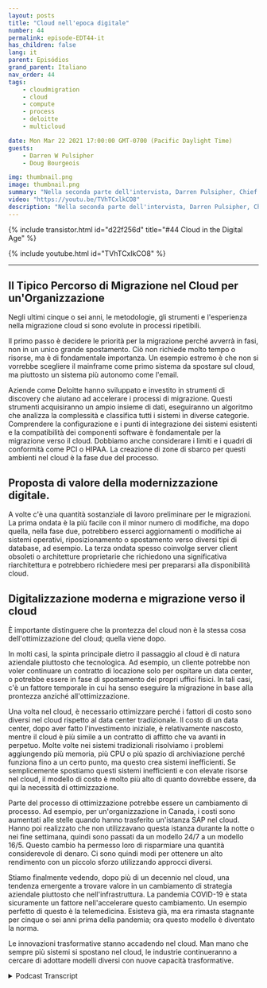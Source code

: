 ```yaml
---
layout: posts
title: "Cloud nell'epoca digitale"
number: 44
permalink: episode-EDT44-it
has_children: false
lang: it
parent: Episódios
grand_parent: Italiano
nav_order: 44
tags:
    - cloudmigration
    - cloud
    - compute
    - process
    - deloitte
    - multicloud

date: Mon Mar 22 2021 17:00:00 GMT-0700 (Pacific Daylight Time)
guests:
    - Darren W Pulsipher
    - Doug Bourgeois

img: thumbnail.png
image: thumbnail.png
summary: "Nella seconda parte dell'intervista, Darren Pulsipher, Chief Solution Architect, Intel, e Doug Bourgeois, Managing Director, GPS Cloud Strategy Leader, Deloitte, continuano la loro discussione sulla migrazione verso il cloud."
video: "https://youtu.be/TVhTCxlkCO8"
description: "Nella seconda parte dell'intervista, Darren Pulsipher, Chief Solution Architect, Intel, e Doug Bourgeois, Managing Director, GPS Cloud Strategy Leader, Deloitte, continuano la loro discussione sulla migrazione verso il cloud."
---
```


<div>
{% include transistor.html id="d22f256d" title="#44 Cloud in the Digital Age" %}

{% include youtube.html id="TVhTCxlkCO8" %}
</div>

---

## Il Tipico Percorso di Migrazione nel Cloud per un'Organizzazione

Negli ultimi cinque o sei anni, le metodologie, gli strumenti e l'esperienza nella migrazione cloud si sono evolute in processi ripetibili.

Il primo passo è decidere le priorità per la migrazione perché avverrà in fasi, non in un unico grande spostamento. Ciò non richiede molto tempo o risorse, ma è di fondamentale importanza. Un esempio estremo è che non si vorrebbe scegliere il mainframe come primo sistema da spostare sul cloud, ma piuttosto un sistema più autonomo come l'email.

Aziende come Deloitte hanno sviluppato e investito in strumenti di discovery che aiutano ad accelerare i processi di migrazione. Questi strumenti acquisiranno un ampio insieme di dati, eseguiranno un algoritmo che analizza la complessità e classifica tutti i sistemi in diverse categorie. Comprendere la configurazione e i punti di integrazione dei sistemi esistenti e la compatibilità dei componenti software è fondamentale per la migrazione verso il cloud. Dobbiamo anche considerare i limiti e i quadri di conformità come PCI o HIPAA. La creazione di zone di sbarco per questi ambienti nel cloud è la fase due del processo.

## Proposta di valore della modernizzazione digitale.

A volte c'è una quantità sostanziale di lavoro preliminare per le migrazioni. La prima ondata è la più facile con il minor numero di modifiche, ma dopo quella, nella fase due, potrebbero esserci aggiornamenti o modifiche ai sistemi operativi, riposizionamento o spostamento verso diversi tipi di database, ad esempio. La terza ondata spesso coinvolge server client obsoleti o architetture proprietarie che richiedono una significativa riarchitettura e potrebbero richiedere mesi per prepararsi alla disponibilità cloud.

## Digitalizzazione moderna e migrazione verso il cloud

È importante distinguere che la prontezza del cloud non è la stessa cosa dell'ottimizzazione del cloud; quella viene dopo.

In molti casi, la spinta principale dietro il passaggio al cloud è di natura aziendale piuttosto che tecnologica. Ad esempio, un cliente potrebbe non voler continuare un contratto di locazione solo per ospitare un data center, o potrebbe essere in fase di spostamento dei propri uffici fisici. In tali casi, c'è un fattore temporale in cui ha senso eseguire la migrazione in base alla prontezza anziché all'ottimizzazione.

Una volta nel cloud, è necessario ottimizzare perché i fattori di costo sono diversi nel cloud rispetto al data center tradizionale. Il costo di un data center, dopo aver fatto l'investimento iniziale, è relativamente nascosto, mentre il cloud è più simile a un contratto di affitto che va avanti in perpetuo. Molte volte nei sistemi tradizionali risolviamo i problemi aggiungendo più memoria, più CPU o più spazio di archiviazione perché funziona fino a un certo punto, ma questo crea sistemi inefficienti. Se semplicemente spostiamo questi sistemi inefficienti e con elevate risorse nel cloud, il modello di costo è molto più alto di quanto dovrebbe essere, da qui la necessità di ottimizzazione.

Parte del processo di ottimizzazione potrebbe essere un cambiamento di processo. Ad esempio, per un'organizzazione in Canada, i costi sono aumentati alle stelle quando hanno trasferito un'istanza SAP nel cloud. Hanno poi realizzato che non utilizzavano questa istanza durante la notte o nei fine settimana, quindi sono passati da un modello 24/7 a un modello 16/5. Questo cambio ha permesso loro di risparmiare una quantità considerevole di denaro. Ci sono quindi modi per ottenere un alto rendimento con un piccolo sforzo utilizzando approcci diversi.

Stiamo finalmente vedendo, dopo più di un decennio nel cloud, una tendenza emergente a trovare valore in un cambiamento di strategia aziendale piuttosto che nell'infrastruttura. La pandemia COVID-19 è stata sicuramente un fattore nell'accelerare questo cambiamento. Un esempio perfetto di questo è la telemedicina. Esisteva già, ma era rimasta stagnante per cinque o sei anni prima della pandemia; ora questo modello è diventato la norma.

Le innovazioni trasformative stanno accadendo nel cloud. Man mano che sempre più sistemi si spostano nel cloud, le industrie continueranno a cercare di adottare modelli diversi con nuove capacità trasformative.



<details>
<summary> Podcast Transcript </summary>

<p></p>

</details>
